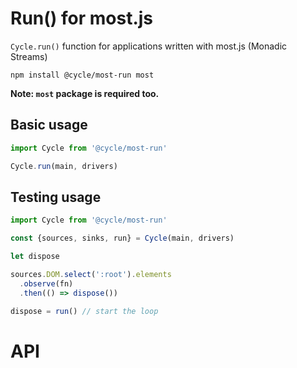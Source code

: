 # Run() for most.js

`Cycle.run()` function for applications written with most.js (Monadic Streams)

```
npm install @cycle/most-run most
```

**Note: `most` package is required too.**

## Basic usage

```js
import Cycle from '@cycle/most-run'

Cycle.run(main, drivers)
```

## Testing usage

```js
import Cycle from '@cycle/most-run'

const {sources, sinks, run} = Cycle(main, drivers)

let dispose

sources.DOM.select(':root').elements
  .observe(fn)
  .then(() => dispose())

dispose = run() // start the loop
```

# API